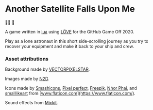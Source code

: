 # Another Satellite Falls Upon Me

👨‍🚀 🚀

A game written in [lua](https://www.lua.org/) using
[LÖVE](https://love2d.org/wiki/Main_Page) for the GitHub Game Off 2020.

Play as a lone astronaut in this short side-scrolling journey as you
try to recover your equipment and make it back to your ship and crew.

### Asset attributions

Background made by [VECTORPIXELSTAR](https://vectorpixelstar.itch.io/space).

Images made by [N2D](https://norma-2d.itch.io/celestial-objects-pixel-art-pack).

Icons made by
[Smashicons](https://www.flaticon.com/authors/smashicons),
[Pixel perfect](https://www.flaticon.com/authors/pixel-perfect),
[Freepik](https://www.flaticon.com/authors/freepik),
[Nhor Phai](https://www.flaticon.com/free-icon/measuring_2589646?related_item_id=2589526&term=measure), and
[smalllikeart](https://www.flaticon.com/authors/smalllikeart)
from [www.flaticon.com](https://www.flaticon.com/).

Sound effects from [Mixkit](https://mixkit.co/).
